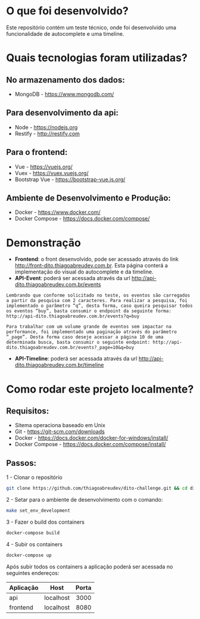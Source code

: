 # O que foi desenvolvido?
Este repositório contém um teste técnico, onde foi desenvolvido uma funcionalidade de autocomplete e uma timeline.

# Quais tecnologias foram utilizadas?
## No armazenamento dos dados: 
* MongoDB - https://www.mongodb.com/
## Para desenvolvimento da api: 
* Node - https://nodejs.org
* Restify - http://restify.com
## Para o frontend: 
* Vue - https://vuejs.org/
* Vuex - https://vuex.vuejs.org/
* Bootstrap Vue - https://bootstrap-vue.js.org/
## Ambiente de Desenvolvimento e Produção: 
* Docker - https://www.docker.com/
* Docker Compose - https://docs.docker.com/compose/

# Demonstração
* **Frontend**: o front desenvolvido, pode ser acessado através do link http://front-dito.thiagoabreudev.com.br. 
Esta página conterá a implementação do visual do autocomplete e da timeline. 
* **API-Event**: poderá ser acessada através da url http://api-dito.thiagoabreudev.com.br/events

`Lembrando que conforme solicitado no teste, os eventos são carregados a partir da pesquisa com 2 caracteres. Para realizar a pesquisa, foi implementado o parâmetro “q”, desta forma, caso queira pesquisar todos os eventos “buy”, basta consumir o endpoint da seguinte forma: http://api-dito.thiagoabreudev.com.br/events?q=buy` 

`Para trabalhar com um volume grande de eventos sem impactar na performance, foi implementado uma paginação através do parâmetro “_page”. Desta forma caso deseje acessar a página 10 de uma determinada busca, basta consumir o seguinte endpoint: http://api-dito.thiagoabreudev.com.br/events?_page=10&q=buy`

* **API-Timeline**: poderá ser acessada através da url http://api-dito.thiagoabreudev.com.br/timeline

# Como rodar este projeto localmente?

## Requisitos: 
* Sitema operaciona baseado em Unix
* Git - https://git-scm.com/downloads
* Docker - https://docs.docker.com/docker-for-windows/install/
* Docker Compose - https://docs.docker.com/compose/install/

## Passos: 
1 - Clonar o repositório
```bash
git clone https://github.com/thiagoabreudev/dito-challenge.git && cd dito-challenge
```
2 - Setar para o ambiente de desenvolvimento com o comando: 
```bash
make set_env_development
```
3 - Fazer o build dos containers
```bash
docker-compose build
```
4 - Subir os containers
```bash
docker-compose up
```
Após subir todos os containers a aplicação poderá ser acessada no seguintes endereços: 

| Aplicação        | Host          | Porta  |
| -----------------|:-------------:| ------:|
| api              | localhost     | 3000   |
| frontend         | localhost     | 8080   |
